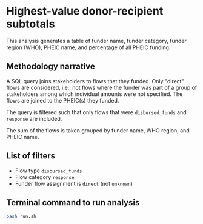 # Highest-value donor-recipient subtotals
This analysis generates a table of funder name, funder category, funder region (WHO), PHEIC name, and percentage of all PHEIC funding.

## Methodology narrative
A SQL query joins stakeholders to flows that they funded. Only "direct" flows are considered, i.e., not flows where the funder was part of a group of stakeholders among which individual amounts were not specified. The flows are joined to the PHEIC(s) they funded.

The query is filtered such that only flows that were `disbursed_funds` and `response` are included.

The sum of the flows is taken grouped by funder name, WHO region, and PHEIC name.

## List of filters
- Flow type `disbursed_funds`
- Flow category `response`
- Funder flow assignment is `direct` (not `unknown`)

## Terminal command to run analysis
```bash
bash run.sh
```
